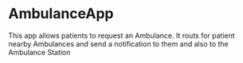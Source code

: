 # AmbulanceApp
This app allows patients to request an Ambulance. It routs for patient nearby Ambulances and send a notification to them and also to the Ambulance Station
